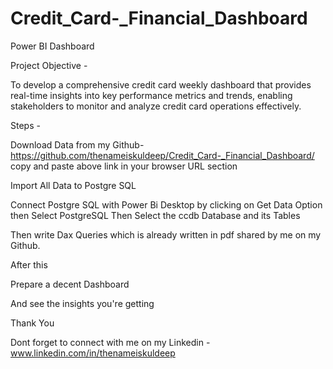 # Credit_Card-_Financial_Dashboard

Power BI Dashboard

Project Objective -

To develop a comprehensive credit card weekly dashboard that provides real-time insights into key performance metrics and trends, 
enabling stakeholders to monitor and analyze credit card operations effectively. 

Steps -

Download Data from my Github-
https://github.com/thenameiskuldeep/Credit_Card-_Financial_Dashboard/
copy and paste above link in your browser URL section

Import All Data to Postgre SQL 

Connect Postgre SQL with Power Bi Desktop 
by clicking on Get Data Option
then Select PostgreSQL
Then Select the ccdb Database and its Tables

Then write Dax Queries which is already written in pdf shared by me on my Github.

After this

Prepare a decent Dashboard

And see the insights you're getting

Thank You

Dont forget to connect with me on my 
Linkedin - www.linkedin.com/in/thenameiskuldeep



